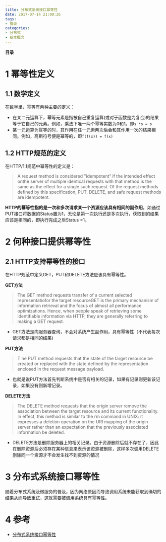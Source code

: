 ```yaml
---
title: 分布式系统接口幂等性
date: 2017-07-14 21:09:26
tags:
- 摘录
categories:
- 分布式
- 基本概念
---
```


__目录__

<!-- toc -->
<!--more-->

# 1 幂等性定义

## 1.1 数学定义

在数学里，幂等有两种主要的定义：

* 在某二元运算下，幂等元素是指被自己重复运算(或对于函数是为复合)的结果等于它自己的元素。例如，乘法下唯一两个幂等实数为0和1。即`s *s = s`
* 某一元运算为幂等的时，其作用在任一元素两次后会和其作用一次的结果相同。例如，高斯符号便是幂等的，即`f(f(x)) = f(x)`

## 1.2 HTTP规范的定义

在HTTP/1.1规范中幂等性的定义是：

> A request method is considered "idempotent" if the intended effect onthe server of multiple identical requests with that method is the same as the effect for a single such request. Of the request methods defined by this specification, PUT, DELETE, and safe request methods are idempotent.

__HTTP的幂等性指的是一次和多次请求某一个资源应该具有相同的副作用__。如通过PUT接口将数据的Status置为1，无论是第一次执行还是多次执行，获取到的结果应该是相同的，即执行完成之后Status =1。

# 2 何种接口提供幂等性

## 2.1 HTTP支持幂等性的接口

在HTTP规范中定义GET，PUT和DELETE方法应该具有幂等性。

__GET方法__

> The GET method requests transfer of a current selected representatiofor the target resourceGET is the primary mechanism of information retrieval and the focus of almost all performance optimizations. Hence, when people speak of retrieving some identifiable information via HTTP, they are generally referring to making a GET request.

* GET方法是向服务器查询，不会对系统产生副作用，具有幂等性（不代表每次请求都是相同的结果)

__PUT方法__

> T he PUT method requests that the state of the target resource be created or replaced with the state defined by the representation enclosed in the request message payload.

* 也就是说PUT方法首先判断系统中是否有相关的记录，如果有记录则更新该记录，如果没有则新增记录。

__DELETE方法__

> The DELETE method requests that the origin server remove the association between the target resource and its current functionality. In effect, this method is similar to the rm command in UNIX: it expresses a deletion operation on the URI mapping of the origin server rather than an expectation that the previously associated information be deleted.

* DELETE方法是删除服务器上的相关记录。由于资源删除后就不存在了，因此在删除资源后必须存在某种信息来表示该资源被删除，这样多次调用DELETE删除同一个资源才不会发生找不到资源的情况

# 3 分布式系统接口幂等性

随着分布式系统及微服务的普及，因为网络原因而导致调用系统未能获取到确切的结果从而导致重试，这就需要被调用系统具有幂等性。

# 4 参考

* [分布式系统接口幂等性](http://blog.brucefeng.info/post/api-idempotent)

